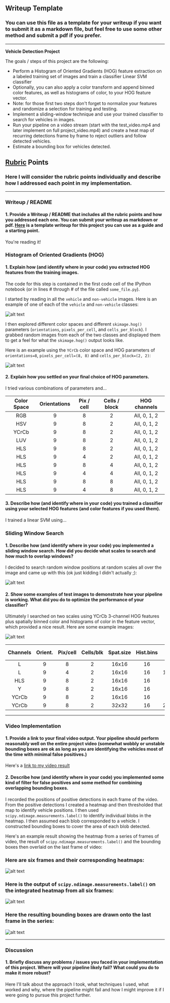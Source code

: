 ## Writeup Template
### You can use this file as a template for your writeup if you want to submit it as a markdown file, but feel free to use some other method and submit a pdf if you prefer.

---

**Vehicle Detection Project**

The goals / steps of this project are the following:

* Perform a Histogram of Oriented Gradients (HOG) feature extraction on a labeled training set of images and train a classifier Linear SVM classifier
* Optionally, you can also apply a color transform and append binned color features, as well as histograms of color, to your HOG feature vector.
* Note: for those first two steps don't forget to normalize your features and randomize a selection for training and testing.
* Implement a sliding-window technique and use your trained classifier to search for vehicles in images.
* Run your pipeline on a video stream (start with the test_video.mp4 and later implement on full project_video.mp4) and create a heat map of recurring detections frame by frame to reject outliers and follow detected vehicles.
* Estimate a bounding box for vehicles detected.

[//]: # (Image References)
[image1]: ./examples/car_not_car.png
[image2]: ./examples/HOG_example.jpg
[image3]: ./examples/sliding_windows.jpg
[image4]: ./examples/sliding_window.jpg
[image5]: ./examples/bboxes_and_heat.png
[image6]: ./examples/labels_map.png
[image7]: ./examples/output_bboxes.png
[video1]: ./project_video.mp4

## [Rubric](https://review.udacity.com/#!/rubrics/513/view) Points
### Here I will consider the rubric points individually and describe how I addressed each point in my implementation.  

---
### Writeup / README

#### 1. Provide a Writeup / README that includes all the rubric points and how you addressed each one.  You can submit your writeup as markdown or pdf.  [Here](https://github.com/udacity/CarND-Vehicle-Detection/blob/master/writeup_template.md) is a template writeup for this project you can use as a guide and a starting point.  

You're reading it!

### Histogram of Oriented Gradients (HOG)

#### 1. Explain how (and identify where in your code) you extracted HOG features from the training images.

The code for this step is contained in the first code cell of the IPython notebook (or in lines # through # of the file called `some_file.py`).  

I started by reading in all the `vehicle` and `non-vehicle` images.  Here is an example of one of each of the `vehicle` and `non-vehicle` classes:

![alt text][image1]

I then explored different color spaces and different `skimage.hog()` parameters (`orientations`, `pixels_per_cell`, and `cells_per_block`).  I grabbed random images from each of the two classes and displayed them to get a feel for what the `skimage.hog()` output looks like.

Here is an example using the `YCrCb` color space and HOG parameters of `orientations=8`, `pixels_per_cell=(8, 8)` and `cells_per_block=(2, 2)`:


![alt text][image2]

#### 2. Explain how you settled on your final choice of HOG parameters.

I tried various combinations of parameters and...

| Color Space | Orientations | Pix / cell | Cells / block | HOG channels |
|:-----------:|:------------:|:----------:|:-------------:|:------------:|
|     RGB     |       9      |      8     |       2       | All, 0, 1, 2 |  
|     HSV     |       9      |      8     |       2       | All, 0, 1, 2 |
|    YCrCb    |       9      |      8     |       2       | All, 0, 1, 2 |
|     LUV     |       9      |      8     |       2       | All, 0, 1, 2 |
|     HLS     |       9      |      8     |       2       | All, 0, 1, 2 |
|     HLS     |       9      |      4     |       2       | All, 0, 1, 2 |
|     HLS     |       9      |      8     |       4       | All, 0, 1, 2 |
|     HLS     |       9      |      4     |       4       | All, 0, 1, 2 |
|     HLS     |       9      |      8     |       8       | All, 0, 1, 2 |
|     HLS     |       9      |      4     |       8       | All, 0, 1, 2 |


#### 3. Describe how (and identify where in your code) you trained a classifier using your selected HOG features (and color features if you used them).

I trained a linear SVM using...

### Sliding Window Search

#### 1. Describe how (and identify where in your code) you implemented a sliding window search.  How did you decide what scales to search and how much to overlap windows?

I decided to search random window positions at random scales all over the image and came up with this (ok just kidding I didn't actually ;):

![alt text][image3]

#### 2. Show some examples of test images to demonstrate how your pipeline is working.  What did you do to optimize the performance of your classifier?

Ultimately I searched on two scales using YCrCb 3-channel HOG features plus spatially binned color and histograms of color in the feature vector, which provided a nice result.  Here are some example images:

![alt text][image4]

| Channels | Orient. | Pix/cell | Cells/blk | Spat.size | Hist.bins | Train time | Test Acc |
|:--------:|:-------:|:--------:|:---------:|:---------:|:---------:|:----------:|:---------|
|     L    |    9    |    8     |     2     |   16x16   |    16     |   6.01s    |  98.73%  |
|     L    |    9    |    4     |     2     |   16x16   |    16     |  11.55s    |  98.28%  |
|    HLS   |    9    |    8     |     2     |   16x16   |    16     |   2.97s    |  98.79%  |
|     Y    |    9    |    8     |     2     |   16x16   |    16     |   5.64s    |  98.45%  |
|   YCrCb  |    9    |    8     |     2     |   16x16   |    16     |   2.56s    |  99.21%  |
|   YCrCb  |    9    |    8     |     2     |   32x32   |    16     |  20.59s    |  99.41%  |
---

### Video Implementation

#### 1. Provide a link to your final video output.  Your pipeline should perform reasonably well on the entire project video (somewhat wobbly or unstable bounding boxes are ok as long as you are identifying the vehicles most of the time with minimal false positives.)
Here's a [link to my video result](./project_video.mp4)


#### 2. Describe how (and identify where in your code) you implemented some kind of filter for false positives and some method for combining overlapping bounding boxes.

I recorded the positions of positive detections in each frame of the video.  From the positive detections I created a heatmap and then thresholded that map to identify vehicle positions.  I then used `scipy.ndimage.measurements.label()` to identify individual blobs in the heatmap.  I then assumed each blob corresponded to a vehicle.  I constructed bounding boxes to cover the area of each blob detected.  

Here's an example result showing the heatmap from a series of frames of video, the result of `scipy.ndimage.measurements.label()` and the bounding boxes then overlaid on the last frame of video:

### Here are six frames and their corresponding heatmaps:

![alt text][image5]

### Here is the output of `scipy.ndimage.measurements.label()` on the integrated heatmap from all six frames:
![alt text][image6]

### Here the resulting bounding boxes are drawn onto the last frame in the series:
![alt text][image7]



---

### Discussion

#### 1. Briefly discuss any problems / issues you faced in your implementation of this project.  Where will your pipeline likely fail?  What could you do to make it more robust?

Here I'll talk about the approach I took, what techniques I used, what worked and why, where the pipeline might fail and how I might improve it if I were going to pursue this project further.  
